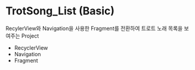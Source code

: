 # TrotSong_List (Basic)
RecylerView와 Navigation을 사용한 Fragment를 전환하여 트로트 노래 목록을 보여주는 Project
- RecyclerView
- Navigation
- Fragment
